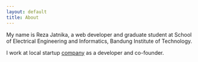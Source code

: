 ```yaml
---
layout: default
title: About
---
```


My name is Reza Jatnika, a web developer and graduate student at School of
Electrical Engineering and Informatics, Bandung Institute of Technology.

I work at local startup [company](http://rakarsa.com) as a developer and co-founder.
